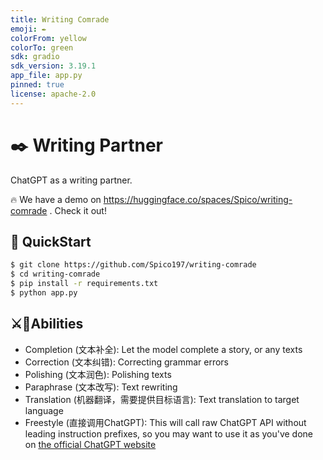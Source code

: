 ```yaml
---
title: Writing Comrade
emoji: ✒️
colorFrom: yellow
colorTo: green
sdk: gradio
sdk_version: 3.19.1
app_file: app.py
pinned: true
license: apache-2.0
---
```


# ✒️ Writing Partner

ChatGPT as a writing partner.

🔥 We have a demo on https://huggingface.co/spaces/Spico/writing-comrade . Check it out!

## 🚀 QuickStart

```bash
$ git clone https://github.com/Spico197/writing-comrade
$ cd writing-comrade 
$ pip install -r requirements.txt
$ python app.py
```

## ⚔️🥊Abilities

- Completion (文本补全): Let the model complete a story, or any texts
- Correction (文本纠错): Correcting grammar errors
- Polishing (文本润色): Polishing texts
- Paraphrase (文本改写): Text rewriting
- Translation (机器翻译，需要提供目标语言): Text translation to target language
- Freestyle (直接调用ChatGPT): This will call raw ChatGPT API without leading instruction prefixes, so you may want to use it as you've done on [the official ChatGPT website](https://chat.openai.com/)
